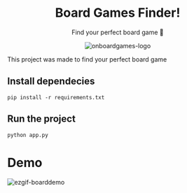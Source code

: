 <div align="center">

# Board Games Finder!
Find your perfect board game 🚀

![onboardgames-logo](https://github.com/user-attachments/assets/5e9cff3b-7eb4-4440-a9da-547f18d3533c)
</div>

This project was made to find your perfect board game

## Install dependecies

```
pip install -r requirements.txt
```

## Run the project

```
python app.py
```

# Demo

![ezgif-boarddemo](https://github.com/user-attachments/assets/379d122b-1d29-4568-ae78-189c0a88b164)
